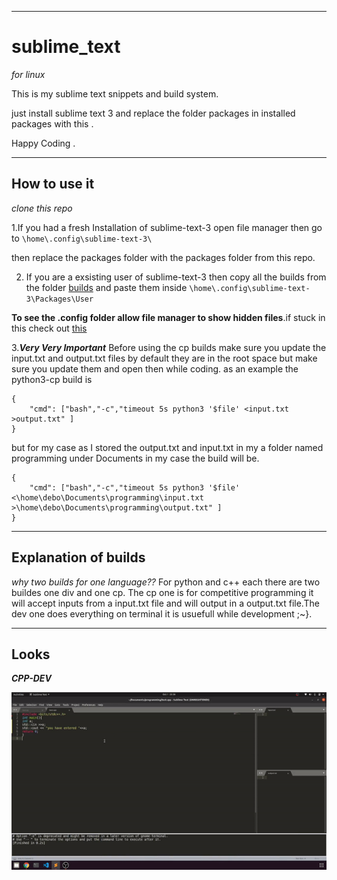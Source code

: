___
# sublime_text 
*for linux*

This is my sublime text snippets and build system.

just install sublime text 3 and replace the folder packages in installed packages with this .

Happy Coding .
___
## How to use it 
*clone this repo*

1.If you had a fresh Installation of sublime-text-3 open file manager then go to `\home\.config\sublime-text-3\`

then replace the packages folder with the packages folder from this repo.

2. If you are a exsisting user of sublime-text-3 then copy all the builds from the folder [builds](builds) and paste them inside `\home\.config\sublime-text-3\Packages\User`

**To see the .config folder allow file manager to show hidden files**.if stuck in this check out [this](https://itsfoss.com/hide-folders-and-show-hidden-files-in-ubuntu-beginner-trick/)

3.***Very Very Important*** Before using the cp builds make sure you update the input.txt and output.txt files by default they are in the root space but make sure you update them and open then while coding.
as an example the python3-cp build is 
```
{
	"cmd": ["bash","-c","timeout 5s python3 '$file' <input.txt >output.txt" ]
}
```
but for my case as I stored the output.txt and input.txt in my a folder named programming under Documents in my case the build will be.
```
{
	"cmd": ["bash","-c","timeout 5s python3 '$file' <\home\debo\Documents\programming\input.txt >\home\debo\Documents\programming\output.txt" ]
}
```
___
## Explanation of builds
*why two builds for one language??*
For python and c++ each there are two buildes one div and one cp. The cp one is for competitive programming it will accept inputs from a input.txt file and will output in a output.txt file.The dev one does everything on terminal it is usuefull while development ;~}.
___
## Looks 
***CPP-DEV***

![](screenshots/cpp-dev.gif)
